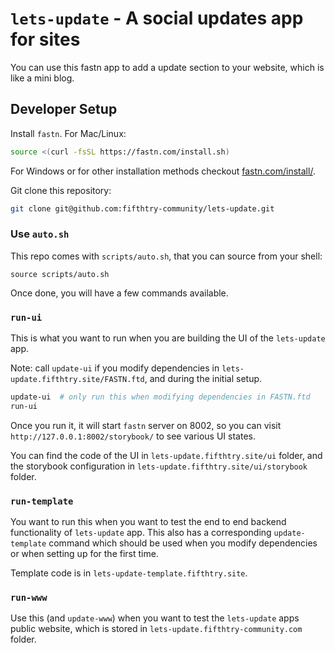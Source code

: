 # `lets-update` - A social updates app for sites


You can use this fastn app to add a update section to your website, which is
like a mini blog.


## Developer Setup

Install `fastn`. For Mac/Linux:

```sh
source <(curl -fsSL https://fastn.com/install.sh)
```

For Windows or for other installation methods checkout [fastn.com/install/][1].

[1]: https://fastn.com/install/

Git clone this repository:

```sh
git clone git@github.com:fifthtry-community/lets-update.git
```

### Use `auto.sh`

This repo comes with `scripts/auto.sh`, that you can source from your shell:

```shell
source scripts/auto.sh
```

Once done, you will have a few commands available.

### `run-ui`

This is what you want to run when you are building the UI of the `lets-update`
app.

Note: call `update-ui` if you modify dependencies in 
`lets-update.fifthtry.site/FASTN.ftd`, and during the initial setup.

```sh
update-ui  # only run this when modifying dependencies in FASTN.ftd
run-ui
```

Once you run it, it will start `fastn` server on 8002, so you can visit
`http://127.0.0.1:8002/storybook/` to see various UI states. 

You can find the code of the UI in `lets-update.fifthtry.site/ui` folder, and
the storybook configuration in `lets-update.fifthtry.site/ui/storybook` folder.

### `run-template`

You want to run this when you want to test the end to end backend functionality
of `lets-update` app. This also has a corresponding `update-template` command
which should be used when you modify dependencies or when setting up for the
first time.

Template code is in `lets-update-template.fifthtry.site`.

### `run-www`

Use this (and `update-www`) when you want to test the `lets-update` apps public
website, which is stored in `lets-update.fifthtry-community.com` folder.
